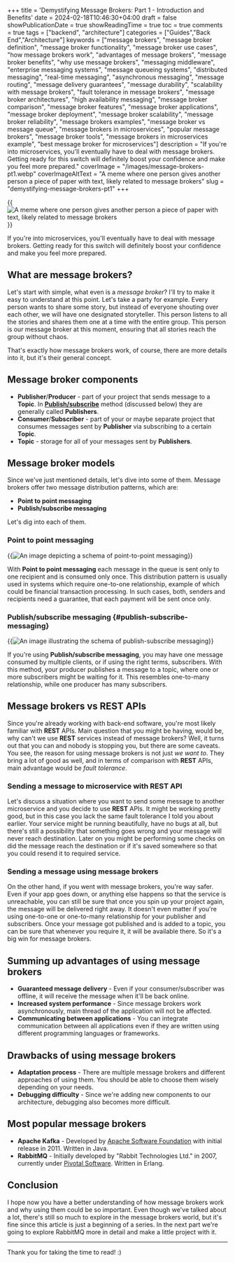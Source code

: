 +++
title = 'Demystifying Message Brokers: Part 1 - Introduction and Benefits'
date = 2024-02-18T10:46:30+04:00
draft = false 
showPublicationDate = true
showReadingTime = true
toc = true
comments = true
tags = ["backend", "architecture"]
categories = ["Guides","Back End","Architecture"]
keywords = ["message brokers", "message broker definition", "message broker functionality", "message broker use cases", "how message brokers work", "advantages of message brokers", "message broker benefits", "why use message brokers", "messaging middleware", "enterprise messaging systems", "message queueing systems", "distributed messaging", "real-time messaging", "asynchronous messaging", "message routing", "message delivery guarantees", "message durability", "scalability with message brokers", "fault tolerance in message brokers", "message broker architectures", "high availability messaging", "message broker comparison", "message broker features", "message broker applications", "message broker deployment", "message broker scalability", "message broker reliability", "message brokers examples", "message broker vs message queue", "message brokers in microservices", "popular message brokers", "message broker tools", "message brokers in microservices example", "best message broker for microservices"]
description = "If you're into microservices, you'll eventually have to deal with message brokers. Getting ready for this switch will definitely boost your confidence and make you feel more prepared."
coverImage = "/images/message-brokers-pt1.webp"
coverImageAltText = "A meme where one person gives another person a piece of paper with text, likely related to message brokers"
slug = "demystifying-message-brokers-pt1"
+++

{{<img src="/images/message-brokers-pt1.webp" alt="A meme where one person gives another person a piece of paper with text, likely related to message brokers" >}} <br>

If you're into microservices, you'll eventually have to deal with message brokers. Getting ready for this switch will definitely boost your confidence and make you feel more prepared.

## What are message brokers?

Let's start with simple, what even is a _message broker_? I'll try to make it easy to understand at this point. Let's take a party for example. Every person wants to share some story, but instead of everyone shouting over each other, we will have one designated storyteller. This person listens to all the stories and shares them one at a time with the entire group. This person is our message broker at this moment, ensuring that all stories reach the group without chaos.

That's exactly how message brokers work, of course, there are more details into it, but it's their general concept.

## Message broker components

- **Publisher**/**Producer** - part of your project that sends message to a **Topic**. In **[Publish/subscribe](#publish-subscribe-messaging)** method (discussed below) they are generally called **Publishers**.
- **Consumer**/**Subscriber** - part of your or maybe separate project that consumes messages sent by **Publisher** via subscribing to a certain **Topic**.
- **Topic** - storage for all of your messages sent by **Publishers**.

## Message broker models

Since we've just mentioned details, let's dive into some of them. Message brokers offer two message distribution patterns, which are:

- **Point to point messaging**
- **Publish/subscribe messaging**

Let's dig into each of them.

### Point to point messaging

{{<img src="/images/point-to-point.webp" alt="An image depicting a schema of point-to-point messaging">}}

With **Point to point messaging** each message in the queue is sent only to one recipient and is consumed only once. This distribution pattern is usually used in systems which require one-to-one relationship, example of which could be financial transaction processing. In such cases, both, senders and recipients need a guarantee, that each payment will be sent once only.

### Publish/subscribe messaging {#publish-subscribe-messaging}

{{<img src="/images/publish-subscribe-messaging.webp" alt="An image illustrating the schema of publish-subscribe messaging">}}

If you're using **Publish/subscribe messaging**, you may have one message consumed by multiple clients, or if using the right terms, subscribers. With this method, your producer publishes a message to a topic, where one or more subscribers might be waiting for it. This resembles one-to-many relationship, while one producer has many subscribers.

## Message brokers vs REST APIs

Since you're already working with back-end software, you're most likely familiar with **REST** APIs. Main question that you might be having, would be, why can't we use **REST** services instead of message brokers? Well, it turns out that you can and nobody is stopping you, but there are some caveats. You see, the reason for using message brokers is not just _we want to_. They bring a lot of good as well, and in terms of comparison with **REST** APIs, main advantage would be _fault tolerance_.

### Sending a message to microservice with REST API

Let's discuss a situation where you want to send some message to another microservice and you decide to use **REST** APIs. It might be working pretty good, but in this case you lack the same fault tolerance I told you about earlier. Your service might be running beautifully, have no bugs at all, but there's still a possibility that something goes wrong and your message will never reach destination. Later on you might be performing some checks on did the message reach the destination or if it's saved somewhere so that you could resend it to required service.

### Sending a message using message brokers

On the other hand, if you went with message brokers, you're way safer. Even if your app goes down, or anything else happens so that the service is unreachable, you can still be sure that once you spin up your project again, the message will be delivered right away. It doesn't even matter if you're using one-to-one or one-to-many relationship for your publisher and subscribers. Once your message got published and is added to a topic, you can be sure that whenever you require it, it will be available there. So it's a big win for message brokers.

## Summing up advantages of using message brokers

- **Guaranteed message delivery** - Even if your consumer/subscriber was offline, it will receive the message when it'll be back online.
- **Increased system performance** - Since message brokers work asynchronously, main thread of the application will not be affected.
- **Communicating between applications** - You can integrate communication between all applications even if they are written using different programming languages or frameworks.

## Drawbacks of using message brokers

- **Adaptation process** - There are multiple message brokers and different approaches of using them. You should be able to choose them wisely depending on your needs.
- **Debugging difficulty** - Since we're adding new components to our architecture, debugging also becomes more difficult.

## Most popular message brokers

- **Apache Kafka** - Developed by [Apache Software Foundation](https://www.apache.org/) with initial release in 2011. Written in Java.
- **RabbitMQ** - Initially developed by "Rabbit Technologies Ltd." in 2007, currently under [Pivotal Software](https://en.wikipedia.org/wiki/Pivotal_Software). Written in Erlang.

## Conclusion

I hope now you have a better understanding of how message brokers work and why using them could be so important. Even though we've talked about a lot, there's still so much to explore in the message brokers world, but it's fine since this article is just a beginning of a series. In the next part we're going to explore RabbitMQ more in detail and make a little project with it.

<hr class="border-gray-300 dark:border-gray-600 my-4">

Thank you for taking the time to read! :)

